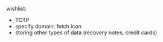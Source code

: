 wishlist:
* TOTP
* specify domain; fetch icon
* storing other types of data (recovery notes, credit cards)